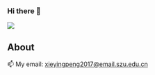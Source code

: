 ### Hi there 👋

<img align="center" src="https://count.getloli.com/get/@:Xyporz?theme=rule34">

## About

📫 My email: xieyingpeng2017@email.szu.edu.cn
